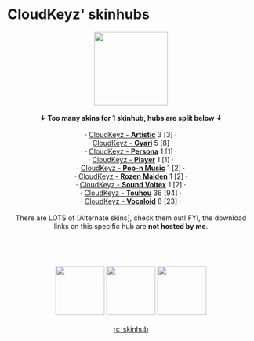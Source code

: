 # CloudKeyz' skinhubs
<p align="center">
<a href="https://osu.ppy.sh/users/15194624">
  <img src="https://a.ppy.sh/15194624"  
       width="150"
       height="150"></a><br></br>
<b>↓ Too many skins for 1 skinhub, hubs are split below ↓</b><br>
<br>
  · <a href="/cloudkeyz/cloudkeyzArtistic.md">CloudKeyz - <b>Artistic</b></a> 3 [3] ·<br>
  · <a href="/cloudkeyz/cloudkeyzGyari.md">CloudKeyz - <b>Gyari</b></a> 5 [8] ·<br>
  · <a href="/cloudkeyz/cloudkeyzPersona.md">CloudKeyz - <b>Persona</b></a> 1 [1] ·<br>
  · <a href="/cloudkeyz/cloudkeyzPlayer.md">CloudKeyz - <b>Player</b></a> 1 [1] · <br>
  · <a href="/cloudkeyz/cloudkeyzPopnmusic.md">CloudKeyz - <b>Pop-n Music</b></a> 1 [2] ·<br>
  · <a href="/cloudkeyz/cloudkeyzRozenmaiden.md">CloudKeyz - <b>Rozen Maiden</b></a> 1 [2] ·<br>
  · <a href="/cloudkeyz/cloudkeyzSoundvoltex.md">CloudKeyz - <b>Sound Voltex</b></a> 1 [2] ·<br> 
  · <a href="/cloudkeyz/cloudkeyzTouhou.md">CloudKeyz - <b>Touhou</b></a> 36 [94] ·<br>
  · <a href="/cloudkeyz/cloudkeyzVocaloid.md">CloudKeyz - <b>Vocaloid</b></a> 8 [23] ·<br></br>
There are LOTS of [Alternate skins], check them out! FYI, the download links on this specific hub are <b>not hosted by me</b>.
</p>

# 
<p align="center">
  <br></br>
  <a href="https://www.twitch.tv/darrius_washere">
  <img src="https://i.imgur.com/HM030lk.png" 
       width="100" 
       height="100"></a>
  <a href="https://www.youtube.com/channel/UCl8JiJnx0V17T1Je6Ge73Iw">
  <img src="https://i.imgur.com/YWbDUUy.png"  
       width="100" 
       height="100"></a>
  <a href="https://twitter.com/CloudyKeyz">
  <img src="https://i.imgur.com/PUQ5uWf.png" 
       width="100" 
       height="100"></a>
  <br></br>
  <a href="https://github.com/ryancranie/skinhub">rc_skinhub</a>
 </p>




